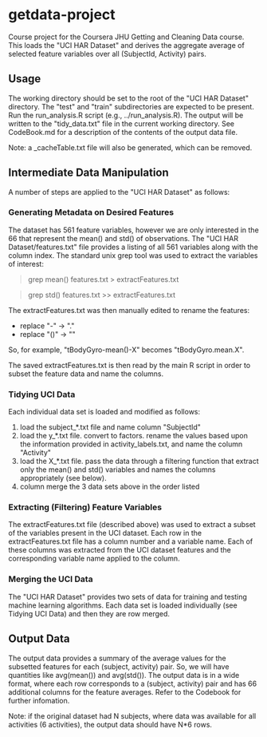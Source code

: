 # getdata-project
Course project for the Coursera JHU Getting and Cleaning Data course.
This loads the "UCI HAR Dataset" and derives the aggregate average of
selected feature variables over all (SubjectId, Activity) pairs.

## Usage

The working directory should be set to the root of the "UCI HAR Dataset"
directory.  The "test" and "train" subdirectories are expected to be
present.  Run the run\_analysis.R script (e.g., ../run\_analysis.R).  The
output will be written to the "tidy\_data.txt" file in the current working
directory.  See CodeBook.md for a description of the contents of the
output data file.

Note: a \_cacheTable.txt file will also be generated, which can be removed.

## Intermediate Data Manipulation

A number of steps are applied to the "UCI HAR Dataset" as follows:

### Generating Metadata on Desired Features

The dataset has 561 feature variables, however we are only interested in
the 66 that represent the mean() and std() of observations.  The 
"UCI HAR Dataset/features.txt" file provides a listing of all 561 variables
along with the column index.  The standard unix grep tool was used to
extract the variables of interest:

> grep mean\(\) features.txt > extractFeatures.txt

> grep std\(\) features.txt >> extractFeatures.txt

The extractFeatures.txt was then manually edited to rename the features:

 * replace "-" -> "."
 * replace "()" -> ""

So, for example, "tBodyGyro-mean()-X" becomes "tBodyGyro.mean.X".

The saved extractFeatures.txt is then read by the main R script in order
to subset the feature data and name the columns.

### Tidying UCI Data

Each individual data set is loaded and modified as follows:

 1. load the subject\_\*.txt file and name column "SubjectId"
 2. load the y\_\*.txt file. convert to factors. rename the values based
    upon the information provided in activity\_labels.txt, and name the
    column "Activity"
 3. load the X\_\*.txt file.  pass the data through a filtering function
    that extract only the mean() and std() variables and names the columns
    appropriately (see below).
 4. column merge the 3 data sets above in the order listed

### Extracting (Filtering)  Feature Variables

The extractFeatures.txt file (described above) was used to extract a
subset of the variables present in the UCI dataset.  Each row in the
extractFeatures.txt file has a column number and a variable name.  Each of
these columns was extracted from the UCI dataset features and the
corresponding variable name applied to the column.

### Merging the UCI Data

The "UCI HAR Dataset" provides two sets of data for training and testing
machine learning algorithms.  Each data set is loaded individually (see
Tidying UCI Data) and then they are row merged.

## Output Data

The output data provides a summary of the average values for the subsetted
features for each (subject, activity) pair.  So, we will have quantities
like avg(mean()) and avg(std()).  The output data is in a wide format,
where each row corresponds to a (subject, activity) pair and has 66
additional columns for the feature averages.  Refer to the Codebook for
further infomation.

Note: if the original dataset had N subjects, where data was available for
all activities (6 activities), the output data should have N\*6 rows.

